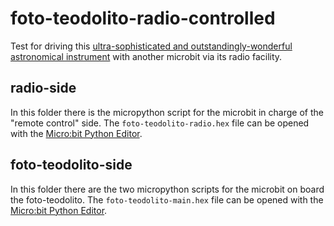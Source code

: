 # foto-teodolito-radio-controlled

Test for driving this [ultra-sophisticated and outstandingly-wonderful astronomical instrument](https://github.com/lopezsolerluis/foto-teodolito) with another microbit via its radio facility.

## radio-side

In this folder there is the micropython script for the microbit in charge of the "remote control" side. The `foto-teodolito-radio.hex` file can be opened with the [Micro:bit Python Editor](https://python.microbit.org/v/3/).

## foto-teodolito-side

In this folder there are the two micropython scripts for the microbit on board the foto-teodolito. The `foto-teodolito-main.hex` file can be opened with the [Micro:bit Python Editor](https://python.microbit.org/v/3/).
